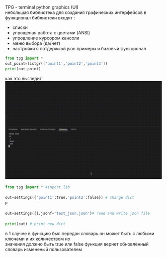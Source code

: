 TPG - terminal python graphics (UI)<br>
небольшая библиотека для создания графических интерфейсов 
в функционал библиотеки входят :
- списки
- упрощеная работа с цветами (ANSI)
- упровление курсором кансоли
- меню выбора (да/нет)
- настройки с потдержкой json
примеры и базовый функционал

```python
from tpg import *
out_point=listgr(['point1','point2','point3'])
print(out_point)
```

как это выгледит
![hippo](doc/list_test.gif)

```python 
from tpg import * #inport lib

out=settings({'point1':true,'point2':false}) # change dict
p

out=settings({},jsonf='test_json.json')# read and write json file 

print(out) # print new dict 

```
в 1 случее в функцию был передан словарь он может быть с любыми ключами и их количеством но  
значения должно быть true или false функция вернет обновлённый словарь измененый пользователем